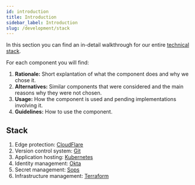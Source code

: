 ```yaml
---
id: introduction
title: Introduction
sidebar_label: Introduction
slug: /development/stack
---
```


In this section you can find
an in-detail walkthrough for
our entire
[technical stack](https://heap.io/topics/what-is-a-tech-stack).

For each component you will find:

1. **Rationale:**
Short explantation
of what the component
does and why we chose it.
1. **Alternatives:**
Similar components
that were considered
and the main reasons
why they were not chosen.
1. **Usage:**
How the component is used
and pending implementations
involving it.
1. **Guidelines:**
How to use the component.

## Stack

1. Edge protection: [CloudFlare](stack/cloudflare)
1. Version control system: [Git](stack/git/commits)
1. Application hosting: [Kubernetes](stack/kubernetes)
1. Identity management: [Okta](stack/okta)
1. Secret management: [Sops](stack/sops)
1. Infrastructure management: [Terraform](stack/terraform)
